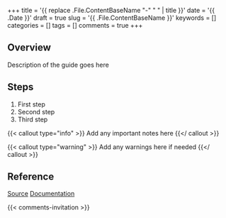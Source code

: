 +++
title = '{{ replace .File.ContentBaseName "-" " " | title }}'
date = '{{ .Date }}'
draft = true
slug = '{{ .File.ContentBaseName }}'
keywords = []
categories = []
tags = []
comments = true
+++

## Overview

Description of the guide goes here

## Steps

1. First step
2. Second step
3. Third step

{{< callout type="info" >}}
   Add any important notes here
{{</ callout >}}

{{< callout type="warning" >}}
   Add any warnings here if needed
{{</ callout >}}

## Reference

[Source](404)
[Documentation](404)


{{< comments-invitation >}}